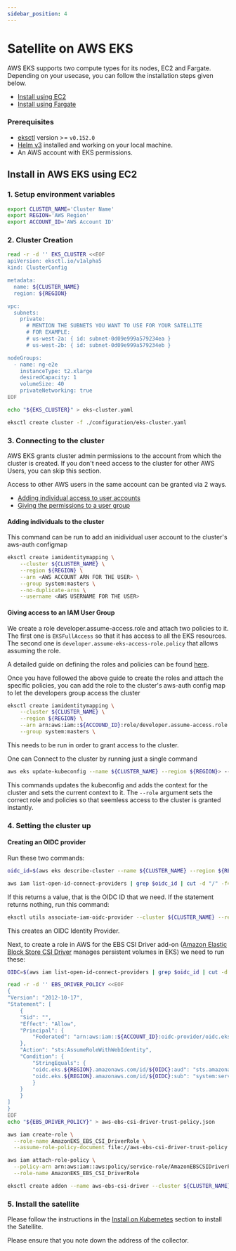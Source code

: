 ```yaml
---
sidebar_position: 4
---
```


# Satellite on AWS EKS

AWS EKS supports two compute types for its nodes, EC2 and Fargate. Depending on your usecase, you can follow the installation steps given below.
- [Install using EC2](satellite-aws-ecs.mdx)
- [Install using Fargate](satellite-aws-eks-fargate.md)

### Prerequisites
- [eksctl](https://eksctl.io/) version >= `v0.152.0`
- [Helm v3](https://helm.sh/docs/intro/install/) installed and working on your local machine.
- An AWS account with EKS permissions.

## Install in AWS EKS using EC2

### 1. Setup environment variables

```bash
export CLUSTER_NAME='Cluster Name'
export REGION='AWS Region'
export ACCOUNT_ID='AWS Account ID'
```


### 2. Cluster Creation
```bash
read -r -d '' EKS_CLUSTER <<EOF
apiVersion: eksctl.io/v1alpha5
kind: ClusterConfig

metadata:
  name: ${CLUSTER_NAME}
  region: ${REGION}

vpc:
  subnets:
    private:
      # MENTION THE SUBNETS YOU WANT TO USE FOR YOUR SATELLITE
      # FOR EXAMPLE:
      # us-west-2a: { id: subnet-0d09e999a579234ea }
      # us-west-2b: { id: subnet-0d09e999a579234eb }

nodeGroups:
  - name: ng-e2e
    instanceType: t2.xlarge
    desiredCapacity: 1
    volumeSize: 40
    privateNetworking: true
EOF

echo "${EKS_CLUSTER}" > eks-cluster.yaml

eksctl create cluster -f ./configuration/eks-cluster.yaml
```


### 3. Connecting to the cluster

AWS EKS grants cluster admin permissions to the account from which the cluster is created. If you don't need access to the cluster for other AWS Users, you can skip this section.

Access to other AWS users in the same account can be granted via 2 ways.
- [Adding individual access to user accounts](#adding-individuals-to-the-cluster)
- [Giving the permissions to a user group](#giving-access-to-an-iam-user-group)

#### Adding individuals to the cluster

This command can be run to add an inidividual user account to the cluster's aws-auth configmap

```bash
eksctl create iamidentitymapping \
    --cluster ${CLUSTER_NAME} \
    --region ${REGION} \
    --arn <AWS ACCOUNT ARN FOR THE USER> \
    --group system:masters \
    --no-duplicate-arns \
    --username <AWS USERNAME FOR THE USER>
```

#### Giving access to an IAM User Group

We create a role developer.assume-access.role and attach two policies to it. The first one is `EKSFullAccess` so that it has access to all the EKS resources. The second one is `developer.assume-eks-access-role.policy` that allows assuming the role.

A detailed guide on defining the roles and policies can be found [here](https://eng.grip.security/enabling-aws-iam-group-access-to-an-eks-cluster-using-rbac).

Once you have followed the above guide to create the roles and attach the specific policies, you can add the role to the cluster's aws-auth config map to let the developers group access the cluster
```bash
eksctl create iamidentitymapping \
    --cluster ${CLUSTER_NAME} \
    --region ${REGION} \
    --arn arn:aws:iam::${ACCOUND_ID}:role/developer.assume-access.role \
    --group system:masters \
```

This needs to be run in order to grant access to the cluster.

One can Connect to the cluster by running just a single command

```bash
aws eks update-kubeconfig --name ${CLUSTER_NAME} --region ${REGION}> --role-arn arn:aws:iam::${ACCOUNT_ID}:role/developer.assume-access.role
```

This commands updates the kubeconfig and adds the context for the cluster and sets the current context to it.
The `--role` argument sets the correct role and policies so that seemless access to the cluster is granted instantly.


### 4. Setting the cluster up

#### Creating an OIDC provider

Run these two commands:
```bash
oidc_id=$(aws eks describe-cluster --name ${CLUSTER_NAME} --region ${REGION} --query "cluster.identity.oidc.issuer" --output text | cut -d '/' -f 5)
```

```bash
aws iam list-open-id-connect-providers | grep $oidc_id | cut -d "/" -f4 | cut -d "\"" -f1
```

If this returns a value, that is the OIDC ID that we need. If the statement returns nothing, run this command:
```bash
eksctl utils associate-iam-oidc-provider --cluster ${CLUSTER_NAME} --region ${REGION} --approve
```

This creates an OIDC Identity Provider.

Next, to create a role in AWS for the EBS CSI Driver add-on ([Amazon Elastic Block Store CSI Driver](https://docs.aws.amazon.com/eks/latest/userguide/ebs-csi.html) manages persistent volumes in EKS) we need to run these:

```bash
OIDC=$(aws iam list-open-id-connect-providers | grep $oidc_id | cut -d "/" -f4 | cut -d "\"" -f1)

read -r -d '' EBS_DRIVER_POLICY <<EOF
{
"Version": "2012-10-17",
"Statement": [
    {
    "Sid": "",
    "Effect": "Allow",
    "Principal": {
        "Federated": "arn:aws:iam::${ACCOUNT_ID}:oidc-provider/oidc.eks.${REGION}.amazonaws.com/id/${OIDC}"
    },
    "Action": "sts:AssumeRoleWithWebIdentity",
    "Condition": {
        "StringEquals": {
        "oidc.eks.${REGION}.amazonaws.com/id/${OIDC}:aud": "sts.amazonaws.com",
        "oidc.eks.${REGION}.amazonaws.com/id/${OIDC}:sub": "system:serviceaccount:kube-system:ebs-csi-controller-sa"
        }
    }
    }
]
}
EOF
echo "${EBS_DRIVER_POLICY}" > aws-ebs-csi-driver-trust-policy.json

aws iam create-role \
  --role-name AmazonEKS_EBS_CSI_DriverRole \
  --assume-role-policy-document file://aws-ebs-csi-driver-trust-policy.json

aws iam attach-role-policy \
  --policy-arn arn:aws:iam::aws:policy/service-role/AmazonEBSCSIDriverPolicy \
  --role-name AmazonEKS_EBS_CSI_DriverRole

eksctl create addon --name aws-ebs-csi-driver --cluster ${CLUSTER_NAME} --region ${REGION} --service-account-role-arn arn:aws:iam::${ACCOUNT_ID}:role/AmazonEKS_EBS_CSI_DriverRole —force
```

### 5. Install the satellite

Please follow the instructions in the [Install on Kubernetes](satellite-kubernetes.mdx) section to install the Satellite.

Please ensure that you note down the address of the collector.

